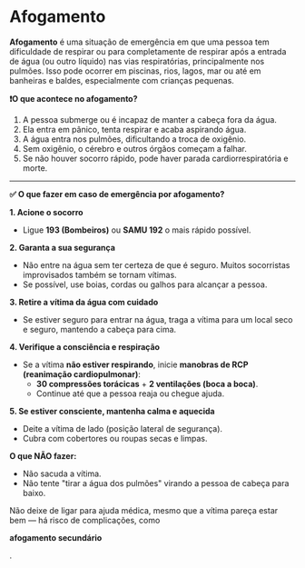 # Afogamento

**Afogamento** é uma situação de emergência em que uma pessoa tem dificuldade de respirar ou para completamente de respirar após a entrada de água (ou outro líquido) nas vias respiratórias, principalmente nos pulmões. Isso pode ocorrer em piscinas, rios, lagos, mar ou até em banheiras e baldes, especialmente com crianças pequenas.

**❗️O que acontece no afogamento?**

1. A pessoa submerge ou é incapaz de manter a cabeça fora da água.
2. Ela entra em pânico, tenta respirar e acaba aspirando água.
3. A água entra nos pulmões, dificultando a troca de oxigênio.
4. Sem oxigênio, o cérebro e outros órgãos começam a falhar.
5. Se não houver socorro rápido, pode haver parada cardiorrespiratória e morte.

---

**✅ O que fazer em caso de emergência por afogamento?**

**1. Acione o socorro**

- Ligue **193 (Bombeiros)** ou **SAMU 192** o mais rápido possível.

**2. Garanta a sua segurança**

- Não entre na água sem ter certeza de que é seguro. Muitos socorristas improvisados também se tornam vítimas.
- Se possível, use boias, cordas ou galhos para alcançar a pessoa.

**3. Retire a vítima da água com cuidado**

- Se estiver seguro para entrar na água, traga a vítima para um local seco e seguro, mantendo a cabeça para cima.

**4. Verifique a consciência e respiração**

- Se a vítima **não estiver respirando**, inicie **manobras de RCP (reanimação cardiopulmonar)**:
    - **30 compressões torácicas** + **2 ventilações (boca a boca)**.
    - Continue até que a pessoa reaja ou chegue ajuda.

**5. Se estiver consciente, mantenha calma e aquecida**

- Deite a vítima de lado (posição lateral de segurança).
- Cubra com cobertores ou roupas secas e limpas.

**O que NÃO fazer:**

- Não sacuda a vítima.
- Não tente "tirar a água dos pulmões" virando a pessoa de cabeça para baixo.

Não deixe de ligar para ajuda médica, mesmo que a vítima pareça estar bem — há risco de complicações, como

**afogamento secundário**

.